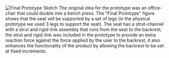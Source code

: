 
![Final Prototype Sketch](https://github.com/user-attachments/assets/3b484c7b-578d-44ec-932c-de1e54df311d)
The original idea for the prototype was an office-chair that could double into a bench press. The "Final Prototype" figure shows that the seat will be supported by a set of legs (in the physical prototype we used 3 legs to support the seat). The seat has a strut-channel with a strut and rigid-link assembly that runs from the seat to the backrest; the strut and rigid-link was included in the prototype to provide an extra reaction force against the force applied by the user to the backrest, it also enhances the functionality of the product by allowing the backrest to be set at fixed increments. 
